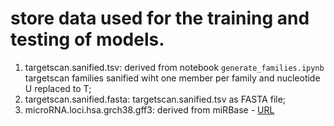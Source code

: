 # store data used for the training and testing of models.

1. targetscan.sanified.tsv: derived from notebook `generate_families.ipynb` targetscan families sanified wiht one member per family and nucleotide U replaced to T;
2. targetscan.sanified.fasta: targetscan.sanified.tsv as FASTA file;
3. microRNA.loci.hsa.grch38.gff3: derived from miRBase - [URL](ftp://mirbase.org/pub/mirbase/CURRENT/genomes/hsa.gff3)
